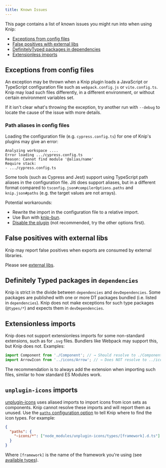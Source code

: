 ```yaml
---
title: Known Issues
---
```


This page contains a list of known issues you might run into when using Knip:

- [Exceptions from config files][1]
- [False positives with external libs][2]
- [DefinitelyTyped packages in dependencies][3]
- [Extensionless imports][4]

## Exceptions from config files

An exception may be thrown when a Knip plugin loads a JavaScript or TypeScript
configuration file such as `webpack.config.js` or `vite.config.ts`. Knip may
load such files differently, in a different environment, or without certain
environment variables set.

If it isn't clear what's throwing the exception, try another run with `--debug`
to locate the cause of the issue with more details.

### Path aliases in config files

Loading the configuration file (e.g. `cypress.config.ts`) for one of Knip's
plugins may give an error:

```
Analyzing workspace ....
Error loading .../cypress.config.ts
Reason: Cannot find module '@alias/name'
Require stack:
- .../cypress.config.ts
```

Some tools (such as Cypress and Jest) support using TypeScript path aliases in
the configuration file. Jiti does support aliases, but in a different format
compared to `tsconfig.json#compilerOptions.paths` and `knip.json#paths` (e.g.
the target values are not arrays).

Potential workarounds:

- Rewrite the import in the configuration file to a relative import.
- Use Bun with [knip-bun][5].
- [Disable the plugin][6] (not recommended, try the other options first).

## False positives with external libs

Knip may report false positives when exports are consumed by external libraries.

Please see [external libs][7].

## Definitely Typed packages in `dependencies`

Knip is strict in the divide between `dependencies` and `devDependencies`. Some
packages are published with one or more DT packages bundled (i.e. listed in
`dependencies`). Knip does not make exceptions for such type packages
(`@types/*`) and expects them in `devDependencies`.

## Extensionless imports

Knip does not support extensionless imports for some non-standard extensions,
such as for `.svg` files. Bundlers like Webpack may support this, but Knip does
not. Examples:

```ts title="App.vue"
import Component from './Component'; // → Should resolve to ./Component.vue
import ArrowIcon from '../icons/Arrow'; // → Does NOT resolve to ../icons/Arrow.svg
```

The recommendation is to always add the extension when importing such files,
similar to how standard ES Modules work.

## `unplugin-icons` imports

[unplugin-icons][8] uses aliased imports to import icons from icon sets as
components. Knip cannot resolve these imports and will report them as unused.
Use the [`paths` configuration option][9] to tell Knip where to find the icon
types. For example:

```json title="knip.json"
{
  "paths": {
    "~icons/*": ["node_modules/unplugin-icons/types/[framework].d.ts"]
  }
}
```

Where `[framework]` is the name of the framework you're using (see [available
types][10]).

[1]: #exceptions-from-config-files
[2]: #false-positives-with-external-libs
[3]: #definitely-typed-packages-in-dependencies
[4]: #extensionless-imports
[5]: ./cli.md#knip-bun
[6]: ./configuration.md#plugins
[7]: ../guides/handling-issues.mdx#external-libraries
[8]: https://github.com/antfu/unplugin-icons
[9]: ./configuration.md#paths
[10]: https://github.com/unplugin/unplugin-icons/tree/main/types
